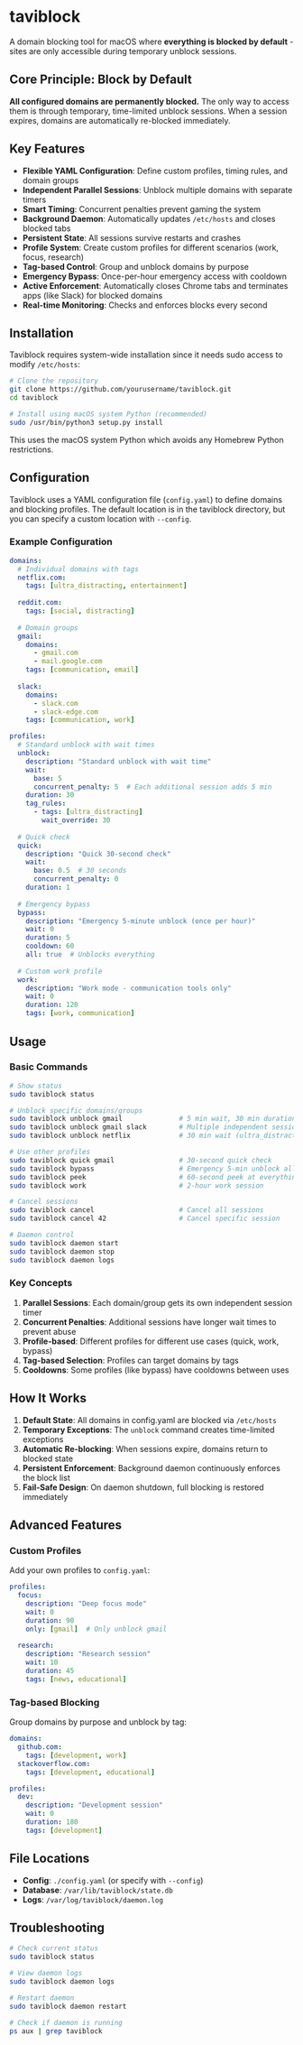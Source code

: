 # taviblock

A domain blocking tool for macOS where **everything is blocked by default** - sites are only accessible during temporary unblock sessions.

## Core Principle: Block by Default

**All configured domains are permanently blocked.** The only way to access them is through temporary, time-limited unblock sessions. When a session expires, domains are automatically re-blocked immediately.

## Key Features

- **Flexible YAML Configuration**: Define custom profiles, timing rules, and domain groups
- **Independent Parallel Sessions**: Unblock multiple domains with separate timers
- **Smart Timing**: Concurrent penalties prevent gaming the system
- **Background Daemon**: Automatically updates `/etc/hosts` and closes blocked tabs
- **Persistent State**: All sessions survive restarts and crashes
- **Profile System**: Create custom profiles for different scenarios (work, focus, research)
- **Tag-based Control**: Group and unblock domains by purpose
- **Emergency Bypass**: Once-per-hour emergency access with cooldown
- **Active Enforcement**: Automatically closes Chrome tabs and terminates apps (like Slack) for blocked domains
- **Real-time Monitoring**: Checks and enforces blocks every second

## Installation

Taviblock requires system-wide installation since it needs sudo access to modify `/etc/hosts`:

```bash
# Clone the repository
git clone https://github.com/yourusername/taviblock.git
cd taviblock

# Install using macOS system Python (recommended)
sudo /usr/bin/python3 setup.py install
```

This uses the macOS system Python which avoids any Homebrew Python restrictions.

## Configuration

Taviblock uses a YAML configuration file (`config.yaml`) to define domains and blocking profiles. The default location is in the taviblock directory, but you can specify a custom location with `--config`.

### Example Configuration

```yaml
domains:
  # Individual domains with tags
  netflix.com:
    tags: [ultra_distracting, entertainment]
  
  reddit.com:
    tags: [social, distracting]
  
  # Domain groups
  gmail:
    domains:
      - gmail.com
      - mail.google.com
    tags: [communication, email]
  
  slack:
    domains:
      - slack.com
      - slack-edge.com
    tags: [communication, work]

profiles:
  # Standard unblock with wait times
  unblock:
    description: "Standard unblock with wait time"
    wait:
      base: 5
      concurrent_penalty: 5  # Each additional session adds 5 min
    duration: 30
    tag_rules:
      - tags: [ultra_distracting]
        wait_override: 30
  
  # Quick check
  quick:
    description: "Quick 30-second check"
    wait:
      base: 0.5  # 30 seconds
      concurrent_penalty: 0
    duration: 1
  
  # Emergency bypass
  bypass:
    description: "Emergency 5-minute unblock (once per hour)"
    wait: 0
    duration: 5
    cooldown: 60
    all: true  # Unblocks everything
  
  # Custom work profile
  work:
    description: "Work mode - communication tools only"
    wait: 0
    duration: 120
    tags: [work, communication]
```

## Usage

### Basic Commands

```bash
# Show status
sudo taviblock status

# Unblock specific domains/groups
sudo taviblock unblock gmail              # 5 min wait, 30 min duration
sudo taviblock unblock gmail slack        # Multiple independent sessions
sudo taviblock unblock netflix            # 30 min wait (ultra_distracting)

# Use other profiles
sudo taviblock quick gmail                # 30-second quick check
sudo taviblock bypass                     # Emergency 5-min unblock all
sudo taviblock peek                       # 60-second peek at everything
sudo taviblock work                       # 2-hour work session

# Cancel sessions
sudo taviblock cancel                     # Cancel all sessions
sudo taviblock cancel 42                  # Cancel specific session

# Daemon control
sudo taviblock daemon start
sudo taviblock daemon stop
sudo taviblock daemon logs
```

### Key Concepts

1. **Parallel Sessions**: Each domain/group gets its own independent session timer
2. **Concurrent Penalties**: Additional sessions have longer wait times to prevent abuse
3. **Profile-based**: Different profiles for different use cases (quick, work, bypass)
4. **Tag-based Selection**: Profiles can target domains by tags
5. **Cooldowns**: Some profiles (like bypass) have cooldowns between uses

## How It Works

1. **Default State**: All domains in config.yaml are blocked via `/etc/hosts`
2. **Temporary Exceptions**: The `unblock` command creates time-limited exceptions
3. **Automatic Re-blocking**: When sessions expire, domains return to blocked state
4. **Persistent Enforcement**: Background daemon continuously enforces the block list
5. **Fail-Safe Design**: On daemon shutdown, full blocking is restored immediately

## Advanced Features

### Custom Profiles
Add your own profiles to `config.yaml`:

```yaml
profiles:
  focus:
    description: "Deep focus mode"
    wait: 0
    duration: 90
    only: [gmail]  # Only unblock gmail
  
  research:
    description: "Research session"
    wait: 10
    duration: 45
    tags: [news, educational]
```

### Tag-based Blocking
Group domains by purpose and unblock by tag:

```yaml
domains:
  github.com:
    tags: [development, work]
  stackoverflow.com:
    tags: [development, educational]

profiles:
  dev:
    description: "Development session"
    wait: 0
    duration: 180
    tags: [development]
```

## File Locations

- **Config**: `./config.yaml` (or specify with `--config`)
- **Database**: `/var/lib/taviblock/state.db`
- **Logs**: `/var/log/taviblock/daemon.log`

## Troubleshooting

```bash
# Check current status
sudo taviblock status

# View daemon logs
sudo taviblock daemon logs

# Restart daemon
sudo taviblock daemon restart

# Check if daemon is running
ps aux | grep taviblock
```